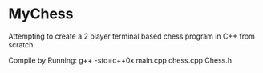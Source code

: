 MyChess
=======

Attempting to create a 2 player terminal based chess program in C++ from scratch

Compile by Running: g++ -std=c++0x main.cpp chess.cpp Chess.h

